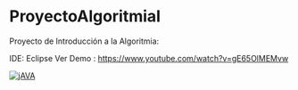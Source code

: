 # ProyectoAlgoritmiaI
Proyecto de Introducción a la Algoritmia:

IDE: Eclipse
Ver Demo : https://www.youtube.com/watch?v=gE65OlMEMvw


[![jAVA](https://img.youtube.com./vi/gE65OlMEMvw/0.jpg)](https://www.youtube.com/watch?v=gE65OlMEMvw)
